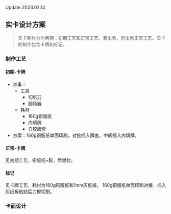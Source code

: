 Update 2023.02.14

## 实卡设计方案

> 实卡制作分为两期：初期工艺和正常工艺。若出售，则出售正常工艺。实卡的制作包含卡牌和标记。

### 制作工艺

#### 初期-卡牌

- 准备：
  - 工具
    - 切纸刀
    - 圆角器
  - 耗材
    - 160g铜版纸
    - 内填牌
    - 自胶牌套
- 方案：160g铜版纸单面印刷，对接插入牌套，中间插入内填牌。

#### 正常-卡牌

见初期工艺，铜版纸+胶，后塑封。

#### 标记

见卡牌工艺，耗材为160g铜版纸和1mm灰纸板。
160g铜版纸单面印刷对接，插入灰纸板粘贴后刀模切割。

### 卡面设计